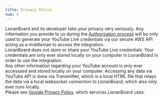 ```yaml
---
title: Privacy Policy
num: 4
---
```


LioranBoard and its developer take your privacy very seriously. Any information you provide to us during the [Authorization process](https://lioranwaters.github.io/lioranboard2docs/docs/integrations/youtube/auth) will be only used to generate your YouTube Live credentials via our secure AWS API acting as a middleman to access the integration.\
LioranBoard does not store or share your YouTube Live credentials. Your credentials are only ever stored locally on your computer in LioranBoard in order to use the integration.\
Any other information regarding your YouTube account is only ever accesssed and stored locally on your computer. Accessing any data via YouTube API is done via Transmitter, which is a local HTML file that relays the data via a local websocket connection to LioranBoard, which also only ever runs locally.\
Please see [Google Privacy Policy](https://policies.google.com/privacy), which services LioranBoard uses.



